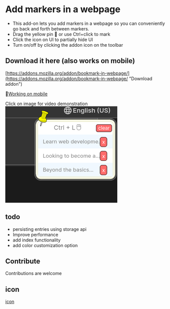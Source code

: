 # Add markers in a webpage

* This add-on lets you add markers in a webpage so you can conveniently go back and forth between markers.
* Drag the yellow pin 📌 or use Ctrl+click to mark
* Click the icon on UI to partially hide UI
* Turn on/off by clicking the addon icon on the toolbar

## Download it here (also works on mobile)
[https://addons.mozilla.org/addon/bookmark-in-webpage/](https://addons.mozilla.org/addon/bookmark-in-webpage/ "Download addon")

🎥[Working on mobile](https://youtu.be/qfJ9L6lrvpc?si=RRi7v1zF6L7xM6Og)

Click on image for video demonstration  
[![Screenshot of the Firefox Addon](./directory/addon.png?raw=true)](https://youtu.be/f9lBxirdrcA)

## todo
* persisting entries using storage api
* Improve performance
* add index functionality
* add color customization option

## Contribute
Contributions are welcome

## icon 
[icon](https://maps.google.com/mapfiles/kml/pushpin/ylw-pushpin.png "an icon")

